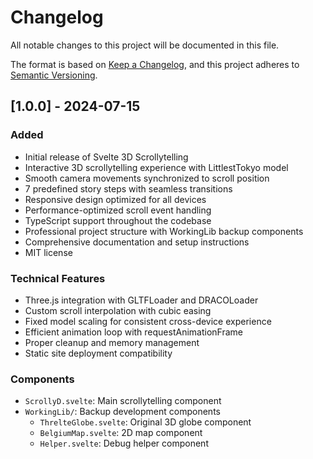 # Changelog

All notable changes to this project will be documented in this file.

The format is based on [Keep a Changelog](https://keepachangelog.com/en/1.0.0/),
and this project adheres to [Semantic Versioning](https://semver.org/spec/v2.0.0.html).

## [1.0.0] - 2024-07-15

### Added
- Initial release of Svelte 3D Scrollytelling
- Interactive 3D scrollytelling experience with LittlestTokyo model
- Smooth camera movements synchronized to scroll position
- 7 predefined story steps with seamless transitions
- Responsive design optimized for all devices
- Performance-optimized scroll event handling
- TypeScript support throughout the codebase
- Professional project structure with WorkingLib backup components
- Comprehensive documentation and setup instructions
- MIT license

### Technical Features
- Three.js integration with GLTFLoader and DRACOLoader
- Custom scroll interpolation with cubic easing
- Fixed model scaling for consistent cross-device experience
- Efficient animation loop with requestAnimationFrame
- Proper cleanup and memory management
- Static site deployment compatibility

### Components
- `ScrollyD.svelte`: Main scrollytelling component
- `WorkingLib/`: Backup development components
  - `ThrelteGlobe.svelte`: Original 3D globe component
  - `BelgiumMap.svelte`: 2D map component
  - `Helper.svelte`: Debug helper component